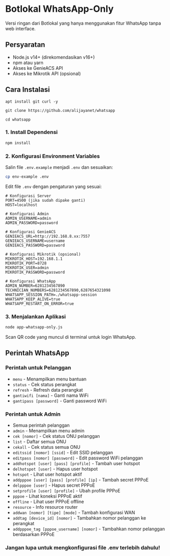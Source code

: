 # Botlokal WhatsApp-Only

Versi ringan dari Botlokal yang hanya menggunakan fitur WhatsApp tanpa web interface.

## Persyaratan

- Node.js v14+ (direkomendasikan v16+)
- npm atau yarn
- Akses ke GenieACS API
- Akses ke Mikrotik API (opsional)

## Cara Instalasi
```
apt install git curl -y
```
```
git clone https://github.com/alijayanet/whatsapp
```
```
cd whatsapp
```
### 1. Install Dependensi

```bash
npm install
```

### 2. Konfigurasi Environment Variables

Salin file `.env.example` menjadi `.env` dan sesuaikan:

```bash
cp env-example .env
```

Edit file `.env` dengan pengaturan yang sesuai:

```
# Konfigurasi Server
PORT=4500 (jika sudah dipake ganti)
HOST=localhost

# Konfigurasi Admin
ADMIN_USERNAME=admin
ADMIN_PASSWORD=password

# Konfigurasi GenieACS
GENIEACS_URL=http://192.168.8.xx:7557
GENIEACS_USERNAME=username
GENIEACS_PASSWORD=password

# Konfigurasi Mikrotik (opsional)
MIKROTIK_HOST=192.168.1.1
MIKROTIK_PORT=8728
MIKROTIK_USER=admin
MIKROTIK_PASSWORD=password

# Konfigurasi WhatsApp
ADMIN_NUMBER=6281234567890
TECHNICIAN_NUMBERS=6281234567890,6287654321098
WHATSAPP_SESSION_PATH=./whatsapp-session
WHATSAPP_KEEP_ALIVE=true
WHATSAPP_RESTART_ON_ERROR=true
```

### 3. Menjalankan Aplikasi

```bash
node app-whatsapp-only.js
```

Scan QR code yang muncul di terminal untuk login WhatsApp.

## Perintah WhatsApp

### Perintah untuk Pelanggan
- `menu` - Menampilkan menu bantuan
- `status` - Cek status perangkat
- `refresh` - Refresh data perangkat
- `gantiwifi [nama]` - Ganti nama WiFi
- `gantipass [password]` - Ganti password WiFi

### Perintah untuk Admin
- Semua perintah pelanggan
- `admin` - Menampilkan menu admin
- `cek [nomor]` - Cek status ONU pelanggan
- `list` - Daftar semua ONU
- `cekall` - Cek status semua ONU
- `editssid [nomor] [ssid]` - Edit SSID pelanggan
- `editpass [nomor] [password]` - Edit password WiFi pelanggan
- `addhotspot [user] [pass] [profile]` - Tambah user hotspot
- `delhotspot [user]` - Hapus user hotspot
- `hotspot` - Lihat user hotspot aktif
- `addpppoe [user] [pass] [profile] [ip]` - Tambah secret PPPoE
- `delpppoe [user]` - Hapus secret PPPoE
- `setprofile [user] [profile]` - Ubah profile PPPoE
- `pppoe` - Lihat koneksi PPPoE aktif
- `offline` - Lihat user PPPoE offline
- `resource` - Info resource router
- `addwan [nomor] [tipe] [mode]` - Tambah konfigurasi WAN
- `addtag [device_id] [nomor]` - Tambahkan nomor pelanggan ke perangkat
- `addpppoe_tag [pppoe_username] [nomor]` - Tambahkan nomor pelanggan berdasarkan PPPoE
### Jangan lupa untuk mengkonfigurasi file .env terlebih dahulu!
